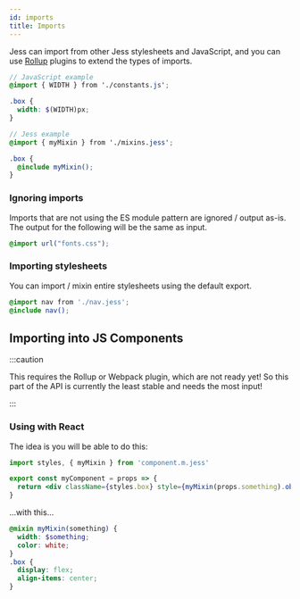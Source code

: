 ```yaml
---
id: imports
title: Imports
---
```


Jess can import from other Jess stylesheets and JavaScript, and you can use [Rollup](https://rollupjs.org/) plugins to extend the types of imports.

```scss
// JavaScript example
@import { WIDTH } from './constants.js';

.box {
  width: $(WIDTH)px;
}
```
```scss
// Jess example
@import { myMixin } from './mixins.jess';

.box {
  @include myMixin();
}
```

### Ignoring imports

Imports that are not using the ES module pattern are ignored / output as-is. The output for the following will be the same as input.
```css
@import url("fonts.css");
```

### Importing stylesheets

You can import / mixin entire stylesheets using the default export.

```scss
@import nav from './nav.jess';
@include nav();
```

## Importing into JS Components

:::caution

This requires the Rollup or Webpack plugin, which are not ready yet! So this part of the API is currently the least stable and needs the most input!

:::

### Using with React

The idea is you will be able to do this:
```jsx
import styles, { myMixin } from 'component.m.jess'

export const myComponent = props => {
  return <div className={styles.box} style={myMixin(props.something).obj()}>foo</div>
}
```
...with this...
```scss
@mixin myMixin(something) {
  width: $something;
  color: white;
}
.box {
  display: flex;
  align-items: center;
}
```